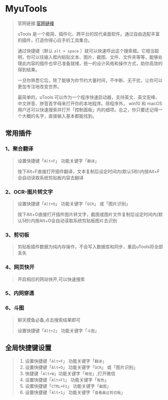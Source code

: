 # MyuTools

> 官网链接:[官网链接](https://u.tools/)
>
> uTools 是一个极简、插件化、跨平台的现代桌面软件。通过自由选配丰富的插件，打造你得心应手的工具集合。
>
> 通过快捷键（默认 `alt + space` ）就可以快速呼出这个搜索框。它相当聪明，你可以往输入框内粘贴文本、图片、截图、文件、文件夹等等，能够处理此内容的插件也早已准备就绪，统一的设计风格和操作方式，助你高效的得到结果。
>
> 一旦你熟悉它后，除了能够为你节约大量时间，不中断、无干扰，让你可以更加专注地改变世界。
>
> 最简单的，uTools 可以作为一个程序快速启动器，支持英文、英文驼峰、中文拼音、拼音首字母来打开你的本地程序。除程序外， win10 和 macOS 用户还可以快速搜索并打开「控制面板」内的细项。总之，你只要还记得一个大概的名字，直接输入基本都能找到。

## 常用插件

### 1、聚合翻译

>设置快捷键「`Alt+F`」 功能关键字「`翻译`」
>
>按下Alt+F直接打开插件翻译，文本复制后设定时间内(默认5秒)内按Alt+F会自动读取系统剪贴板内容去翻译

### 2、OCR-图片转文字

>设置快捷键「`Alt+O`」 功能关键字「`OCR`」 或「图片识别」
>
>按下Alt+O直接打开插件图片转文字，截图或图片文件复制后设定时间内(默认5秒)内按Alt+O会自动读取系统剪贴板图片去识别

### 3、剪切板

> 剪贴板插件数据为纯内存操作，不会写入数据库和同步，重启uTools将全部丢失

### 4、网页快开

>开启相应的网站快开,可以快速搜索

### 5、内网穿透

### 6、斗图

> 聊天摸鱼必备,点击搜索结果即可
>
> 设置快捷键「`Alt+2`」 功能关键字「`斗图`」



## 全局快捷键设置

>1. 设置快捷键「`Alt+F`」 功能关键字「`翻译`」
>2. 设置快捷键「`Alt+O`」 功能关键字「`OCR`」 或「图片识别」
>3. 快捷键「`Alt+W`」功能关键字「`微信`」,打开微信
>4. 设置快捷键「`Alt+F1`」 功能关键字「`取色`」
>5. 设置快捷键「`CTRL+F1`」 功能关键字「`截图`」
>6. 设置快捷键「`Alt+1`」 功能关键字「`查看最近剪切板`」